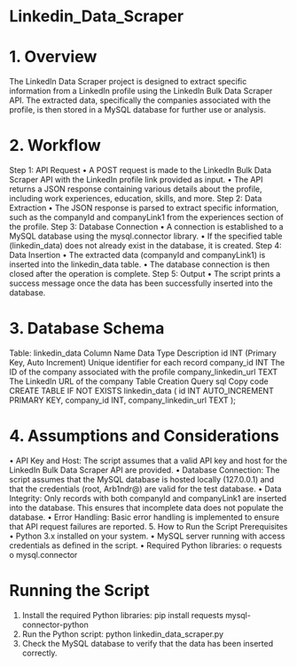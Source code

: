 # Linkedin_Data_Scraper
# 1. Overview

The LinkedIn Data Scraper project is designed to extract specific information from a LinkedIn profile using the LinkedIn Bulk Data Scraper API. The extracted data, specifically the companies associated with the profile, is then stored in a MySQL database for further use or analysis.
# 2. Workflow
Step 1: API Request
•	A POST request is made to the LinkedIn Bulk Data Scraper API with the LinkedIn profile link provided as input.
•	The API returns a JSON response containing various details about the profile, including work experiences, education, skills, and more.
Step 2: Data Extraction
•	The JSON response is parsed to extract specific information, such as the companyId and companyLink1 from the experiences section of the profile.
Step 3: Database Connection
•	A connection is established to a MySQL database using the mysql.connector library.
•	If the specified table (linkedin_data) does not already exist in the database, it is created.
Step 4: Data Insertion
•	The extracted data (companyId and companyLink1) is inserted into the linkedin_data table.
•	The database connection is then closed after the operation is complete.
Step 5: Output
•	The script prints a success message once the data has been successfully inserted into the database.

# 3. Database Schema
Table: linkedin_data
Column Name	Data Type	Description
id	INT (Primary Key, Auto Increment)	Unique identifier for each record
company_id	INT	The ID of the company associated with the profile
company_linkedin_url	TEXT	The LinkedIn URL of the company
Table Creation Query
sql
Copy code
CREATE TABLE IF NOT EXISTS linkedin_data (
    id INT AUTO_INCREMENT PRIMARY KEY,
    company_id INT,
    company_linkedin_url TEXT
);
# 4. Assumptions and Considerations

•	API Key and Host: The script assumes that a valid API key and host for the LinkedIn Bulk Data Scraper API are provided.
•	Database Connection: The script assumes that the MySQL database is hosted locally (127.0.0.1) and that the credentials (root, Arb1ndr@) are valid for the test database.
•	Data Integrity: Only records with both companyId and companyLink1 are inserted into the database. This ensures that incomplete data does not populate the database.
•	Error Handling: Basic error handling is implemented to ensure that API request failures are reported.
5. How to Run the Script
Prerequisites
•	Python 3.x installed on your system.
•	MySQL server running with access credentials as defined in the script.
•	Required Python libraries:
o	requests
o	mysql.connector
# Running the Script
1.	Install the required Python libraries:
pip install requests mysql-connector-python
2.	Run the Python script:
python linkedin_data_scraper.py
3.	Check the MySQL database to verify that the data has been inserted correctly.

